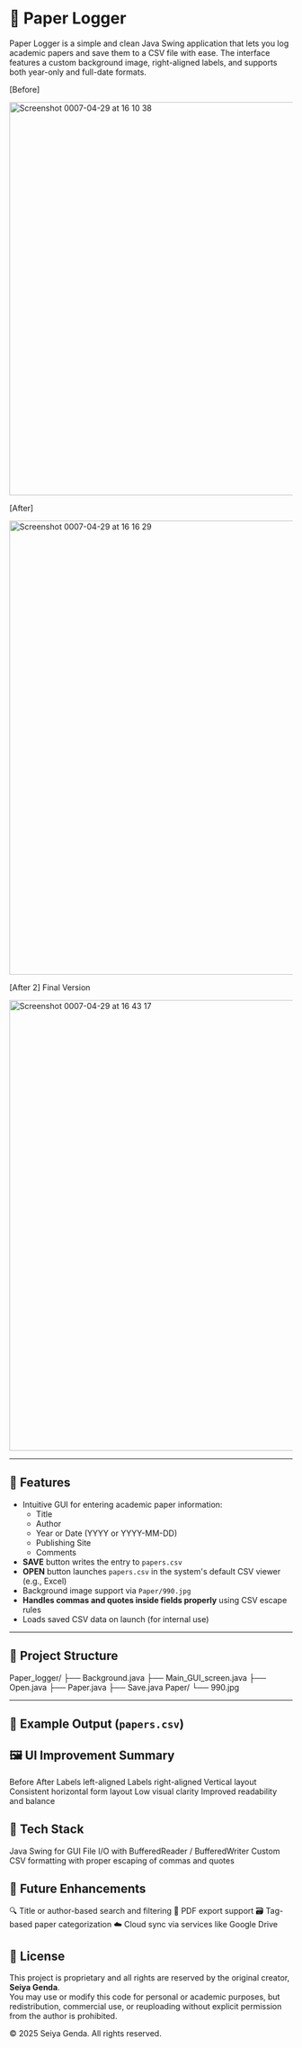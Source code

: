 # 📄 Paper Logger

Paper Logger is a simple and clean Java Swing application that lets you log academic papers and save them to a CSV file with ease. The interface features a custom background image, right-aligned labels, and supports both year-only and full-date formats.

[Before]

<img width="699" alt="Screenshot 0007-04-29 at 16 10 38" src="https://github.com/user-attachments/assets/817a5780-3e6f-463d-b3db-61d5e376d680" />

[After] 

<img width="807" alt="Screenshot 0007-04-29 at 16 16 29" src="https://github.com/user-attachments/assets/361682d0-4515-490f-b403-43c51cc12154" />

[After 2] Final Version 

<img width="801" alt="Screenshot 0007-04-29 at 16 43 17" src="https://github.com/user-attachments/assets/4fe8a257-dc7b-427e-82a0-1672a6acf011" />

---

## 🧩 Features

- Intuitive GUI for entering academic paper information:
  - Title
  - Author
  - Year or Date (YYYY or YYYY-MM-DD)
  - Publishing Site
  - Comments
- **SAVE** button writes the entry to `papers.csv`
- **OPEN** button launches `papers.csv` in the system's default CSV viewer (e.g., Excel)
- Background image support via `Paper/990.jpg`
- **Handles commas and quotes inside fields properly** using CSV escape rules
- Loads saved CSV data on launch (for internal use)

---

## 📁 Project Structure

Paper_logger/ 
 ├── Background.java
 ├── Main_GUI_screen.java 
 ├── Open.java 
 ├── Paper.java 
 ├── Save.java Paper/ 
 └── 990.jpg 
 
---

## 💾 Example Output (`papers.csv`)

## 🖼 UI Improvement Summary


  Before	After
  Labels left-aligned	Labels right-aligned
  Vertical layout	Consistent horizontal form layout
  Low visual clarity	Improved readability and balance
  
## 🔧 Tech Stack

  Java Swing for GUI
  File I/O with BufferedReader / BufferedWriter
  Custom CSV formatting with proper escaping of commas and quotes

## 📌 Future Enhancements

  🔍 Title or author-based search and filtering
  🧾 PDF export support
  🗃 Tag-based paper categorization
  ☁ Cloud sync via services like Google Drive
  
## 📝 License

This project is proprietary and all rights are reserved by the original creator, **Seiya Genda**.  
You may use or modify this code for personal or academic purposes, but redistribution, commercial use, or reuploading without explicit permission from the author is prohibited.

© 2025 Seiya Genda. All rights reserved.
